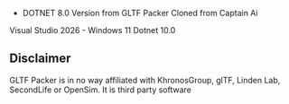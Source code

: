 * DOTNET 8.0 Version from GLTF Packer Cloned from Captain Ai

Visual Studio 2026 - Windows 11 Dotnet 10.0

## Disclaimer

GLTF Packer is in no way affiliated with KhronosGroup, glTF, Linden Lab, SecondLife or OpenSim. It is third party software
